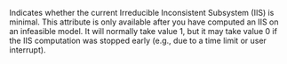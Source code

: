 Indicates whether the current Irreducible Inconsistent Subsystem (IIS) is minimal. This attribute is only available
after you have computed an IIS on an infeasible model. It will normally take value 1, but it may take value 0 if the IIS
computation was stopped early (e.g., due to a time limit or user interrupt).